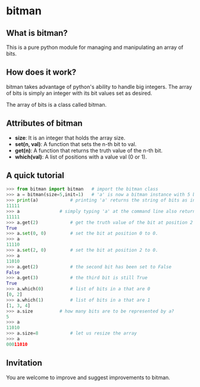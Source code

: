 # bitman

## What is bitman?
This is a pure python module for managing and manipulating an array of bits. 

## How does it work?
bitman takes advantage of python's ability to handle big integers. The array of bits is simply an integer with its bit values set as desired. 

The array of bits is a class called bitman.

## Attributes of bitman

* **size**: It is an integer that holds the array size.
* **set(n, val)**: A function that sets the n-th bit to val.
* **get(n)**:	A function that returns the truth value of the n-th bit.
* **which(val)**: A list of positions with a value val (0 or 1).


## A quick tutorial

```python
>>> from bitman import bitman  	# import the bitman class
>>> a = bitman(size=5,init=1)  	# 'a' is now a bitman instance with 5 bits, all initialized to 1
>>> print(a)			# printing 'a' returns the string of bits as in a binary number
11111
>>> a				# simply typing 'a' at the command line also returns the bits in the same order
11111
>>> a.get(2)			# get the truth value of the bit at position 2
True
>>> a.set(0, 0)			# set the bit at position 0 to 0.
>>> a
11110
>>> a.set(2, 0)			# set the bit at position 2 to 0.
>>> a
11010
>>> a.get(2)			# the second bit has been set to False
False
>>> a.get(3)			# the third bit is still True
True
>>> a.which(0)			# list of bits in a that are 0 
[0, 2]
>>> a.which(1)			# list of bits in a that are 1
[1, 3, 4]
>>> a.size			# how many bits are to be represented by a?
5
>>> a
11010
>>> a.size=8			# let us resize the array
>>> a
00011010
```


## Invitation

You are welcome to improve and suggest improvements to bitman.
